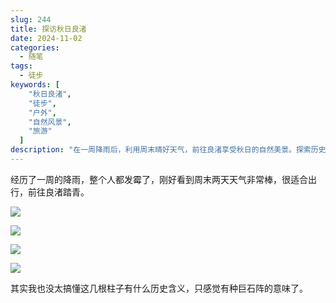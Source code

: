 ```yaml
---
slug: 244
title: 探访秋日良渚
date: 2024-11-02
categories:
  - 随笔
tags:
  - 徒步
keywords: [
    "秋日良渚",
    "徒步",
    "户外",
    "自然风景",
    "旅游"
  ]
description: "在一周降雨后，利用周末晴好天气，前往良渚享受秋日的自然美景。探索历史遗迹，体验如巨石阵般的神秘感，是徒步旅行的理想去处。"
---
```


经历了一周的降雨，整个人都发霉了，刚好看到周末两天天气非常棒，很适合出行，前往良渚踏青。

![](https://imgurl.zishu.me/2024/11/1730637844468.webp)

![](https://imgurl.zishu.me/2024/11/1730637807151.webp)

![](https://imgurl.zishu.me/2024/11/1730637824025.webp)

![](https://imgurl.zishu.me/2024/11/1730637834768.webp)

其实我也没太搞懂这几根柱子有什么历史含义，只感觉有种巨石阵的意味了。
